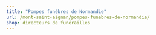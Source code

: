 ```yaml
---
title: "Pompes funèbres de Normandie"
url: /mont-saint-aignan/pompes-funebres-de-normandie/
shop: directeurs de funérailles
---
```

